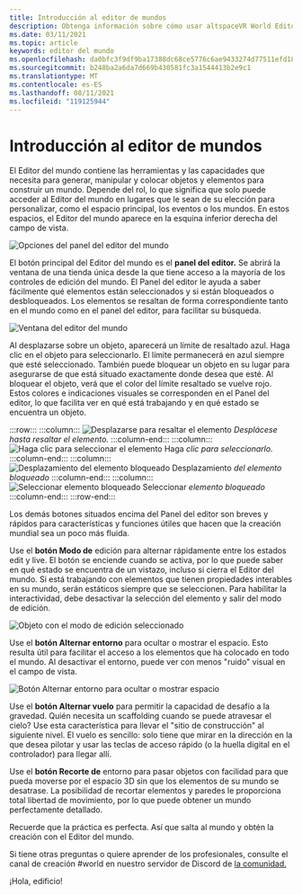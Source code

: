 ```yaml
---
title: Introducción al editor de mundos
description: Obtenga información sobre cómo usar altspaceVR World Editor para generar, manipular y colocar objetos en sus mundos.
ms.date: 03/11/2021
ms.topic: article
keywords: editor del mundo
ms.openlocfilehash: da0bfc3f9df9ba17388dc68ce5776c6ae9433274d77511efd18b70cfc7eeffc6
ms.sourcegitcommit: b248ba2a6da7d669b430581fc3a1544413b2e9c1
ms.translationtype: MT
ms.contentlocale: es-ES
ms.lasthandoff: 08/11/2021
ms.locfileid: "119125944"
---
```

# <a name="getting-started-with-the-world-editor"></a>Introducción al editor de mundos

El Editor del mundo contiene las herramientas y las capacidades que necesita para generar, manipular y colocar objetos y elementos para construir un mundo. Depende del rol, lo que significa que solo puede acceder al Editor del mundo en lugares que le sean de su elección para personalizar, como el espacio principal, los eventos o los mundos. En estos espacios, el Editor del mundo aparece en la esquina inferior derecha del campo de vista.

![Opciones del panel del editor del mundo](images/world-editor-img-01.png)

El botón principal del Editor del mundo es el **panel del editor.** Se abrirá la ventana de una tienda única desde la que tiene acceso a la mayoría de los controles de edición del mundo. El Panel del editor le ayuda a saber fácilmente qué elementos están seleccionados y si están bloqueados o desbloqueados. Los elementos se resaltan de forma correspondiente tanto en el mundo como en el panel del editor, para facilitar su búsqueda. 

![Ventana del editor del mundo](images/world-editor-img-02.png)

Al desplazarse sobre un objeto, aparecerá un límite de resaltado azul. Haga clic en el objeto para seleccionarlo. El límite permanecerá en azul siempre que esté seleccionado. También puede bloquear un objeto en su lugar para asegurarse de que está situado exactamente donde desea que esté. Al bloquear el objeto, verá que el color del límite resaltado se vuelve rojo. Estos colores e indicaciones visuales se corresponden en el Panel del editor, lo que facilita ver en qué está trabajando y en qué estado se encuentra un objeto.

:::row:::
    :::column:::
       ![Desplazarse para resaltar el elemento ](images/world-editor-img-03.png) *Desplácese hasta resaltar el elemento.*
    :::column-end:::
    :::column:::
       ![Haga clic para seleccionar el elemento Haga ](images/world-editor-img-04.png) *clic para seleccionarlo.*
    :::column-end:::
    :::column:::
       ![Desplazamiento del elemento bloqueado Desplazamiento ](images/world-editor-img-05.png) *del elemento bloqueado*
    :::column-end:::
    :::column:::
       ![Seleccionar elemento bloqueado Seleccionar ](images/world-editor-img-06.png)
     *elemento bloqueado*
    :::column-end:::
:::row-end:::

Los demás botones situados encima del Panel del editor son breves y rápidos para características y funciones útiles que hacen que la creación mundial sea un poco más fluida. 

Use el **botón Modo de** edición para alternar rápidamente entre los estados edit y live. El botón se enciende cuando se activa, por lo que puede saber en qué estado se encuentra de un vistazo, incluso si cierra el Editor del mundo. Si está trabajando con elementos que tienen propiedades interables en su mundo, serán estáticos siempre que se seleccionen. Para habilitar la interactividad, debe desactivar la selección del elemento y salir del modo de edición.

![Objeto con el modo de edición seleccionado](images/world-editor-img-07.png)

Use el **botón Alternar entorno** para ocultar o mostrar el espacio. Esto resulta útil para facilitar el acceso a los elementos que ha colocado en todo el mundo. Al desactivar el entorno, puede ver con menos "ruido" visual en el campo de vista.

![Botón Alternar entorno para ocultar o mostrar espacio](images/world-editor-img-08.png)

Use el **botón Alternar vuelo** para permitir la capacidad de desafío a la gravedad. Quién necesita un scaffolding cuando se puede atravesar el cielo? Use esta característica para llevar el "sitio de construcción" al siguiente nivel. El vuelo es sencillo: solo tiene que mirar en la dirección en la que desea pilotar y usar las teclas de acceso rápido (o la huella digital en el controlador) para llegar allí. 

Use el **botón Recorte de** entorno para pasar objetos con facilidad para que pueda moverse por el espacio 3D sin que los elementos de su mundo se desatrase. La posibilidad de recortar elementos y paredes le proporciona total libertad de movimiento, por lo que puede obtener un mundo perfectamente detallado.  

Recuerde que la práctica es perfecta. Así que salta al mundo y obtén la creación con el Editor del mundo. 

Si tiene otras preguntas o quiere aprender de los profesionales, consulte el canal de creación #world en nuestro servidor de Discord de [la comunidad.](https://discord.com/invite/altspacevr) 

¡Hola, edificio!
